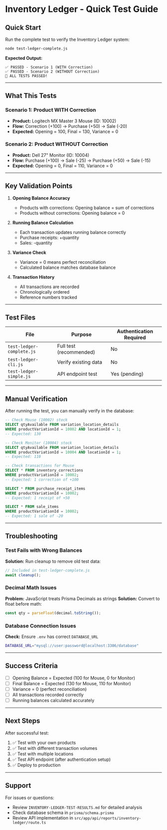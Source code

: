 # Inventory Ledger - Quick Test Guide

## Quick Start

Run the complete test to verify the Inventory Ledger system:

```bash
node test-ledger-complete.js
```

**Expected Output:**
```
✅ PASSED - Scenario 1 (WITH Correction)
✅ PASSED - Scenario 2 (WITHOUT Correction)
🎉 ALL TESTS PASSED!
```

---

## What This Tests

### Scenario 1: Product WITH Correction
- **Product:** Logitech MX Master 3 Mouse (ID: 10002)
- **Flow:** Correction (+100) → Purchase (+50) → Sale (-20)
- **Expected:** Opening = 100, Final = 130, Variance = 0

### Scenario 2: Product WITHOUT Correction
- **Product:** Dell 27" Monitor (ID: 10004)
- **Flow:** Purchase (+100) → Sale (-25) → Purchase (+50) → Sale (-15)
- **Expected:** Opening = 0, Final = 110, Variance = 0

---

## Key Validation Points

1. **Opening Balance Accuracy**
   - Products with corrections: Opening balance = sum of corrections
   - Products without corrections: Opening balance = 0

2. **Running Balance Calculation**
   - Each transaction updates running balance correctly
   - Purchase receipts: +quantity
   - Sales: -quantity

3. **Variance Check**
   - Variance = 0 means perfect reconciliation
   - Calculated balance matches database balance

4. **Transaction History**
   - All transactions are recorded
   - Chronologically ordered
   - Reference numbers tracked

---

## Test Files

| File | Purpose | Authentication Required |
|------|---------|------------------------|
| `test-ledger-complete.js` | Full test (recommended) | No |
| `test-ledger-cli.js` | Verify existing data | No |
| `test-ledger-simple.js` | API endpoint test | Yes (pending) |

---

## Manual Verification

After running the test, you can manually verify in the database:

```sql
-- Check Mouse (10002) stock
SELECT qtyAvailable FROM variation_location_details
WHERE productVariationId = 10002 AND locationId = 1;
-- Expected: 130

-- Check Monitor (10004) stock
SELECT qtyAvailable FROM variation_location_details
WHERE productVariationId = 10004 AND locationId = 1;
-- Expected: 110

-- Check transactions for Mouse
SELECT * FROM inventory_corrections
WHERE productVariationId = 10002;
-- Expected: 1 correction of +100

SELECT * FROM purchase_receipt_items
WHERE productVariationId = 10002;
-- Expected: 1 receipt of +50

SELECT * FROM sale_items
WHERE productVariationId = 10002;
-- Expected: 1 sale of -20
```

---

## Troubleshooting

### Test Fails with Wrong Balances
**Solution:** Run cleanup to remove old test data:
```javascript
// Included in test-ledger-complete.js
await cleanup();
```

### Decimal Math Issues
**Problem:** JavaScript treats Prisma Decimals as strings
**Solution:** Convert to float before math:
```javascript
const qty = parseFloat(decimal.toString());
```

### Database Connection Issues
**Check:** Ensure `.env` has correct `DATABASE_URL`
```bash
DATABASE_URL="mysql://user:password@localhost:3306/database"
```

---

## Success Criteria

- [ ] Opening Balance = Expected (100 for Mouse, 0 for Monitor)
- [ ] Final Balance = Expected (130 for Mouse, 110 for Monitor)
- [ ] Variance = 0 (perfect reconciliation)
- [ ] All transactions recorded correctly
- [ ] Running balances calculated accurately

---

## Next Steps

After successful test:
1. ✅ Test with your own products
2. ✅ Test with different transaction volumes
3. ✅ Test with multiple locations
4. ✅ Test API endpoint (after authentication setup)
5. ✅ Deploy to production

---

## Support

For issues or questions:
- Review `INVENTORY-LEDGER-TEST-RESULTS.md` for detailed analysis
- Check database schema in `prisma/schema.prisma`
- Review API implementation in `src/app/api/reports/inventory-ledger/route.ts`
